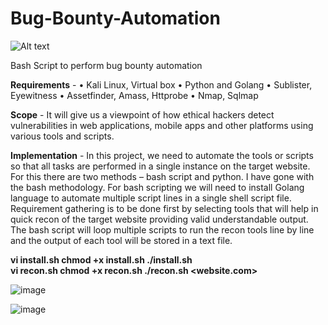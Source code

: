 # Bug-Bounty-Automation


<img src="[/path/to/img.jpg](https://miro.medium.com/v2/resize:fit:1358/0*L8zwW4gb0l5AbRj_.jpg)" alt="Alt text" >

Bash Script to perform bug bounty automation

<b>Requirements</b> -
•	Kali Linux, Virtual box
•	Python and Golang
•	Sublister, Eyewitness
•	Assetfinder, Amass, Httprobe
•	Nmap, Sqlmap

<b>Scope</b> - It will give us a viewpoint of how ethical hackers detect vulnerabilities in web applications, mobile apps and other platforms using various tools and scripts.

<b>Implementation</b> - In this project, we need to automate the tools or scripts so that all tasks are performed in a single instance on the target website. For this there are two methods – bash script and python. I have gone with the bash methodology. For bash scripting we will need to install Golang language to automate multiple script lines in a single shell script file. Requirement gathering is to be done first by selecting tools that will help in quick recon of the target website providing valid understandable output. The bash script will loop multiple scripts to run the recon tools line by line and the output of each tool will be stored in a text file.

<b> vi install.sh
  chmod +x install.sh
  ./install.sh
</b>
<br>
<b> vi recon.sh
  chmod +x recon.sh
  ./recon.sh <website.com>
</b>
  
![image](https://user-images.githubusercontent.com/61228111/175811304-99cb6171-51da-4510-b475-4bed88f972b2.png)

![image](https://user-images.githubusercontent.com/61228111/175811309-6b7ca410-a370-42bc-aebd-d3c43e367bb7.png)
